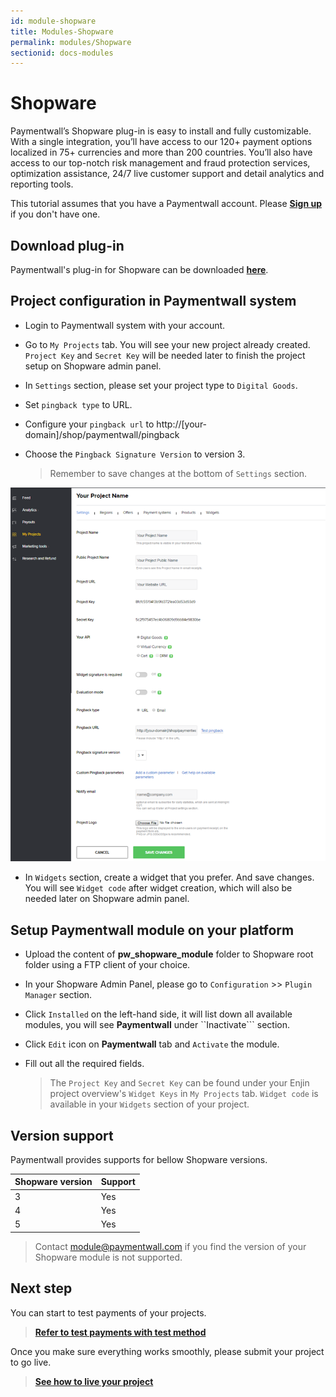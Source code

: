 ```yaml
---
id: module-shopware
title: Modules-Shopware
permalink: modules/Shopware
sectionid: docs-modules
---
```


# Shopware

Paymentwall’s Shopware plug-in is easy to install and fully customizable. With a single integration, you’ll have access to our 120+ payment options localized in 75+ currencies and more than 200 countries. You’ll also have access to our top-notch risk management and fraud protection services, optimization assistance, 24/7 live customer support and detail analytics and reporting tools.

This tutorial assumes that you have a Paymentwall account. Please **[Sign up](https://api.paymentwall.com/pwaccount/signup?source=shopware&mode=merchant)** if you don't have one.

## Download plug-in

Paymentwall's plug-in for Shopware can be downloaded **[here](https://github.com/paymentwall)**.

## Project configuration in Paymentwall system

* Login to Paymentwall system with your account.

* Go to ```My Projects``` tab. You will see your new project already created. ```Project Key``` and ```Secret Key``` will be needed later to finish the project setup on Shopware admin panel.

* In ```Settings``` section, please set your project type to  ```Digital Goods```.

* Set ```pingback type``` to URL.

 * Configure your ```pingback url``` to http://[your-domain]/shop/paymentwall/pingback

* Choose the ```Pingback Signature Version``` to version 3.

  > Remember to save changes at the bottom of ```Settings``` section.

<div class="docs-img">
    <img src="/textures/pic/modules/shopware.png">
</div>

* In ```Widgets``` section, create a widget that you prefer. And save changes. You will see ```Widget code``` after widget creation, which will also be needed later on Shopware admin panel.

## Setup Paymentwall module on your platform

* Upload the content of **pw_shopware_module** folder to Shopware root folder using a FTP client of your choice.

* In your Shopware Admin Panel, please go to ```Configuration``` >> ```Plugin Manager``` section.

* Click ```Installed``` on the left-hand side, it will list down all available modules, you will see **Paymentwall** under ``Inactivate``` section.

* Click ```Edit``` icon on **Paymentwall** tab and ```Activate``` the module.

* Fill out all the required fields.

  >The ```Project Key``` and ```Secret Key``` can be found under your Enjin project overview's ```Widget Keys``` in ```My Projects``` tab.  ```Widget code``` is available in your ```Widgets``` section of your project.


## Version support

Paymentwall provides supports for bellow Shopware versions.

|Shopware version|Support|
|:-------|:--------|
|3|Yes|
|4|Yes|
|5|Yes|

> Contact [module@paymentwall.com](mailto:module@paymentwall.com) if you find the version of your Shopware module is not supported.


## Next step

You can start to test payments of your projects.

> **[Refer to test payments with test method](/sandbox/test-payment)**

Once you make sure everything works smoothly, please submit your project to go live.

> **[See how to live your project](/go_live-home)**